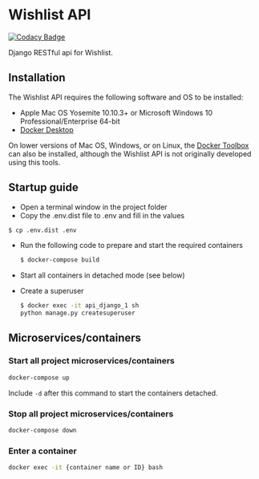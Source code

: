 # Wishlist API
[![Codacy Badge](https://app.codacy.com/project/badge/Grade/f11553d1c0194419b1dcbf104c93992a)](https://www.codacy.com/manual/rinesh.ramadhin/Wishlist-API?utm_source=github.com&amp;utm_medium=referral&amp;utm_content=RineshRamadhin/Wishlist-API&amp;utm_campaign=Badge_Grade)

Django RESTful api for Wishlist.

## Installation

The Wishlist API requires the following software and OS to be installed:

-   Apple Mac OS Yosemite 10.10.3+ or Microsoft Windows 10 Professional/Enterprise 64-bit
-   [Docker Desktop](https://www.docker.com/products/docker-desktop) 

On lower versions of Mac OS, Windows, or on Linux, 
the [Docker Toolbox](https://docs.docker.com/toolbox/toolbox_install_windows/) 
can also be installed, although the Wishlist API is not originally developed using this tools.

## Startup guide

-   Open a terminal window in the project folder
-   Copy the .env.dist file to .env and fill in the values
 
``` bash
$ cp .env.dist .env
```

-  Run the following code to prepare and start the required containers

   ``` bash
   $ docker-compose build
   ```

-  Start all containers in detached mode (see below)
-  Create a superuser

   ``` bash
   $ docker exec -it api_django_1 sh
   python manage.py createsuperuser
   ```

## Microservices/containers
### Start all project microservices/containers

``` bash
docker-compose up
```

Include ```-d``` after this command to start the containers detached.

### Stop all project microservices/containers
``` bash
docker-compose down
```

### Enter a container
``` bash
docker exec -it {container name or ID} bash
```
